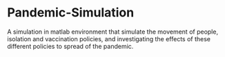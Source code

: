 # Pandemic-Simulation
  A simulation in matlab environment that simulate the movement of people, isolation and vaccination policies, and investigating 
the effects of these different policies to spread of the pandemic.
